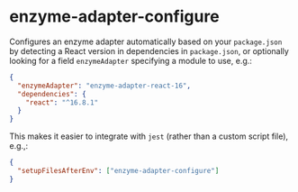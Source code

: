 # enzyme-adapter-configure

Configures an enzyme adapter automatically based on your `package.json` by detecting a React version in dependencies
in `package.json`, or optionally looking for a field `enzymeAdapter` specifying a module to use, e.g.:

```json
{
  "enzymeAdapter": "enzyme-adapter-react-16",
  "dependencies": {
    "react": "^16.8.1"
  }
}
```

This makes it easier to integrate with `jest` (rather than a custom script file), e.g.,:

```json
{
  "setupFilesAfterEnv": ["enzyme-adapter-configure"]
}
```
